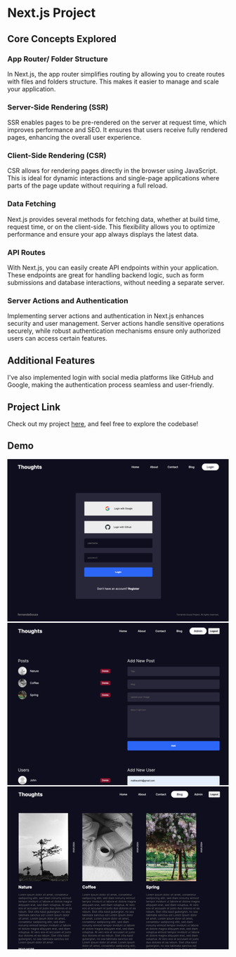 # Next.js Project

## Core Concepts Explored

### App Router/ Folder Structure

In Next.js, the app router simplifies routing by allowing you to create routes with files and folders structure. This makes it easier to manage and scale your application.

### Server-Side Rendering (SSR)

SSR enables pages to be pre-rendered on the server at request time, which improves performance and SEO. It ensures that users receive fully rendered pages, enhancing the overall user experience.

### Client-Side Rendering (CSR)

CSR allows for rendering pages directly in the browser using JavaScript. This is ideal for dynamic interactions and single-page applications where parts of the page update without requiring a full reload.

### Data Fetching

Next.js provides several methods for fetching data, whether at build time, request time, or on the client-side. This flexibility allows you to optimize performance and ensure your app always displays the latest data.

### API Routes

With Next.js, you can easily create API endpoints within your application. These endpoints are great for handling backend logic, such as form submissions and database interactions, without needing a separate server.

### Server Actions and Authentication

Implementing server actions and authentication in Next.js enhances security and user management. Server actions handle sensitive operations securely, while robust authentication mechanisms ensure only authorized users can access certain features.

## Additional Features

I've also implemented login with social media platforms like GitHub and Google, making the authentication process seamless and user-friendly.

## Project Link

Check out my project [here](#), and feel free to explore the codebase!

## Demo

![demo image](public/01.png)
![demo image](public/02.png)
![demo image](public/03.png)
